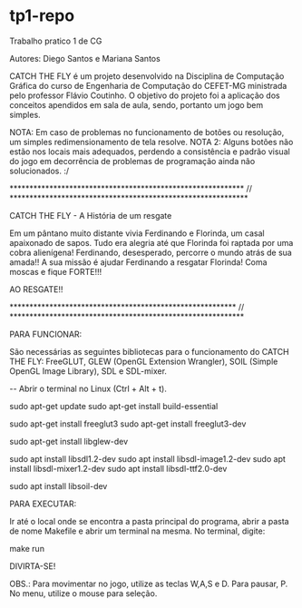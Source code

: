 # tp1-repo
Trabalho pratico 1 de CG

Autores: Diego Santos e Mariana Santos

  CATCH THE FLY é um projeto desenvolvido na Disciplina de Computação Gráfica do curso de Engenharia de Computação do CEFET-MG ministrada pelo professor Flávio Coutinho.
O objetivo do projeto foi a aplicação dos conceitos apendidos em sala de aula, sendo, portanto um jogo bem simples.

NOTA: Em caso de problemas no funcionamento de botões ou resolução, um simples redimensionamento de tela resolve.
NOTA 2: Alguns botões não estão nos locais mais adequados, perdendo a consistência e padrão visual do jogo em decorrência de problemas de programação ainda não solucionados. :/

*********************************************************** // ************************************************************

CATCH THE FLY - A História de um resgate 

  Em um pântano muito distante vivia Ferdinando e Florinda, um casal apaixonado de sapos.
  Tudo era alegria até que Florinda foi raptada por uma cobra alienígena! Ferdinando, desesperado, percorre o mundo atrás de sua amada!!
  A sua missão é  ajudar Ferdinando a resgatar Florinda!
  Coma moscas e fique FORTE!!!

  AO RESGATE!!
  
  ********************************************************* // ***********************************************************
  
  PARA FUNCIONAR:
  
São necessárias as seguintes bibliotecas para o funcionamento do CATCH THE FLY: FreeGLUT, GLEW (OpenGL Extension Wrangler), SOIL (Simple OpenGL Image Library), SDL e SDL-mixer.

-- Abrir o terminal no Linux (Ctrl + Alt + t).

  sudo apt-get update
  sudo apt-get install build-essential
  
  sudo apt-get install freeglut3
  sudo apt-get install freeglut3-dev
  
  sudo apt-get install libglew-dev
  
  sudo apt install libsdl1.2-dev
  sudo apt install libsdl-image1.2-dev
  sudo apt install libsdl-mixer1.2-dev
  sudo apt install libsdl-ttf2.0-dev

  sudo apt install libsoil-dev

  PARA EXECUTAR:
  
  Ir até o local onde se encontra a pasta principal do programa, abrir a pasta de nome Makefile e abrir um terminal na mesma.
  No terminal, digite:
  
  make run
  
  DIVIRTA-SE!

OBS.: Para movimentar no jogo, utilize as teclas W,A,S e D. Para pausar, P.
      No menu, utilize o mouse para seleção.
